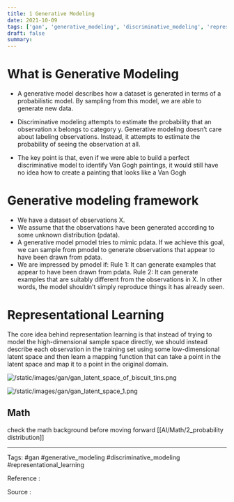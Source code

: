 ```yaml
---
title: 1 Generative Modeling
date: 2021-10-09
tags: ['gan', 'generative_modeling', 'discriminative_modeling', 'representational_learning']
draft: false
summary: 
---
```

# What is Generative Modeling 

-  A generative model describes how a dataset is generated in terms of a probabilistic model. By sampling from this model, we are able to generate new data.

- Discriminative modeling attempts to estimate the probability that an observation x belongs to category y. Generative modeling doesn’t care about labeling observations. Instead, it attempts to estimate the probability of seeing the observation at all.

- The key point is that, even if we were able to build a perfect discriminative model to identify Van Gogh paintings, it would still have no idea how to create a painting that looks like a Van Gogh
	

# Generative modeling framework 

- We have a dataset of observations X. 
- We assume that the observations have been generated according to some unknown distribution (pdata).
- A generative model pmodel tries to mimic pdata. If we achieve this goal, we can sample from pmodel to generate observations that appear to have been drawn from pdata.
- We are impressed by pmodel if:
		Rule 1: It can generate examples that appear to have been drawn from pdata. 
		Rule 2: It can generate examples that are suitably different from the observations in X. In other words, the model shouldn’t simply reproduce things it has already seen.


# Representational Learning 

The core idea behind representation learning is that instead of trying to model the high-dimensional sample space directly, we should instead describe each observation in the training set using some low-dimensional latent space and then learn a mapping function that can take a point in the latent space and map it to a point in the original domain.

 
![/static/images/gan/gan_latent_space_of_biscuit_tins.png](/static/images/gan/gan_latent_space_of_biscuit_tins.png)


 
![/static/images/gan/gan_latent_space_1.png](/static/images/gan/gan_latent_space_1.png)


## Math 
check the math background before moving forward [[AI/Math/2_probability distribution]]

--- 
Tags: 
#gan
#generative_modeling 
#discriminative_modeling 
#representational_learning 

Reference : 

Source : 


